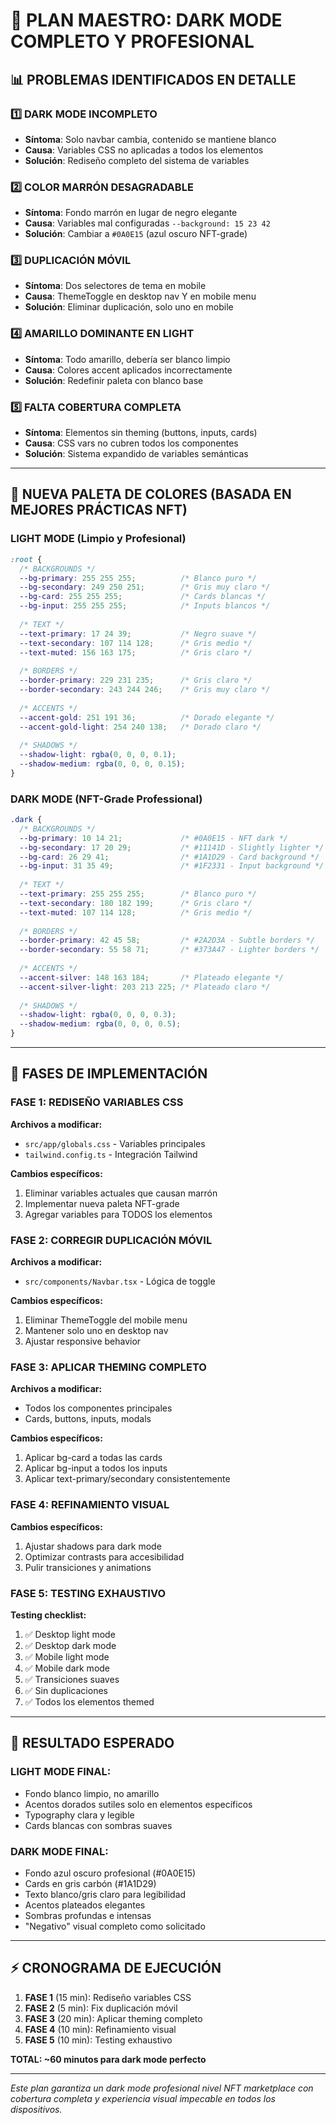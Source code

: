 # 🌙 PLAN MAESTRO: DARK MODE COMPLETO Y PROFESIONAL

## 📊 PROBLEMAS IDENTIFICADOS EN DETALLE

### 1️⃣ DARK MODE INCOMPLETO
- **Síntoma**: Solo navbar cambia, contenido se mantiene blanco
- **Causa**: Variables CSS no aplicadas a todos los elementos
- **Solución**: Rediseño completo del sistema de variables

### 2️⃣ COLOR MARRÓN DESAGRADABLE  
- **Síntoma**: Fondo marrón en lugar de negro elegante
- **Causa**: Variables mal configuradas `--background: 15 23 42`
- **Solución**: Cambiar a `#0A0E15` (azul oscuro NFT-grade)

### 3️⃣ DUPLICACIÓN MÓVIL
- **Síntoma**: Dos selectores de tema en mobile
- **Causa**: ThemeToggle en desktop nav Y en mobile menu
- **Solución**: Eliminar duplicación, solo uno en mobile

### 4️⃣ AMARILLO DOMINANTE EN LIGHT
- **Síntoma**: Todo amarillo, debería ser blanco limpio
- **Causa**: Colores accent aplicados incorrectamente
- **Solución**: Redefinir paleta con blanco base

### 5️⃣ FALTA COBERTURA COMPLETA
- **Síntoma**: Elementos sin theming (buttons, inputs, cards)
- **Causa**: CSS vars no cubren todos los componentes
- **Solución**: Sistema expandido de variables semánticas

---

## 🎨 NUEVA PALETA DE COLORES (BASADA EN MEJORES PRÁCTICAS NFT)

### LIGHT MODE (Limpio y Profesional)
```css
:root {
  /* BACKGROUNDS */
  --bg-primary: 255 255 255;          /* Blanco puro */
  --bg-secondary: 249 250 251;        /* Gris muy claro */
  --bg-card: 255 255 255;             /* Cards blancas */
  --bg-input: 255 255 255;            /* Inputs blancos */
  
  /* TEXT */
  --text-primary: 17 24 39;           /* Negro suave */
  --text-secondary: 107 114 128;      /* Gris medio */
  --text-muted: 156 163 175;          /* Gris claro */
  
  /* BORDERS */
  --border-primary: 229 231 235;      /* Gris claro */
  --border-secondary: 243 244 246;    /* Gris muy claro */
  
  /* ACCENTS */
  --accent-gold: 251 191 36;          /* Dorado elegante */
  --accent-gold-light: 254 240 138;   /* Dorado claro */
  
  /* SHADOWS */
  --shadow-light: rgba(0, 0, 0, 0.1);
  --shadow-medium: rgba(0, 0, 0, 0.15);
}
```

### DARK MODE (NFT-Grade Professional)
```css
.dark {
  /* BACKGROUNDS */
  --bg-primary: 10 14 21;             /* #0A0E15 - NFT dark */
  --bg-secondary: 17 20 29;           /* #11141D - Slightly lighter */
  --bg-card: 26 29 41;                /* #1A1D29 - Card background */
  --bg-input: 31 35 49;               /* #1F2331 - Input background */
  
  /* TEXT */
  --text-primary: 255 255 255;        /* Blanco puro */
  --text-secondary: 180 182 199;      /* Gris claro */
  --text-muted: 107 114 128;          /* Gris medio */
  
  /* BORDERS */
  --border-primary: 42 45 58;         /* #2A2D3A - Subtle borders */
  --border-secondary: 55 58 71;       /* #373A47 - Lighter borders */
  
  /* ACCENTS */
  --accent-silver: 148 163 184;       /* Plateado elegante */
  --accent-silver-light: 203 213 225; /* Plateado claro */
  
  /* SHADOWS */
  --shadow-light: rgba(0, 0, 0, 0.3);
  --shadow-medium: rgba(0, 0, 0, 0.5);
}
```

---

## 🔧 FASES DE IMPLEMENTACIÓN

### FASE 1: REDISEÑO VARIABLES CSS
**Archivos a modificar:**
- `src/app/globals.css` - Variables principales
- `tailwind.config.ts` - Integración Tailwind

**Cambios específicos:**
1. Eliminar variables actuales que causan marrón
2. Implementar nueva paleta NFT-grade
3. Agregar variables para TODOS los elementos

### FASE 2: CORREGIR DUPLICACIÓN MÓVIL  
**Archivos a modificar:**
- `src/components/Navbar.tsx` - Lógica de toggle

**Cambios específicos:**
1. Eliminar ThemeToggle del mobile menu
2. Mantener solo uno en desktop nav
3. Ajustar responsive behavior

### FASE 3: APLICAR THEMING COMPLETO
**Archivos a modificar:**
- Todos los componentes principales
- Cards, buttons, inputs, modals

**Cambios específicos:**
1. Aplicar bg-card a todas las cards
2. Aplicar bg-input a todos los inputs
3. Aplicar text-primary/secondary consistentemente

### FASE 4: REFINAMIENTO VISUAL
**Cambios específicos:**
1. Ajustar shadows para dark mode
2. Optimizar contrasts para accesibilidad
3. Pulir transiciones y animations

### FASE 5: TESTING EXHAUSTIVO
**Testing checklist:**
1. ✅ Desktop light mode
2. ✅ Desktop dark mode  
3. ✅ Mobile light mode
4. ✅ Mobile dark mode
5. ✅ Transiciones suaves
6. ✅ Sin duplicaciones
7. ✅ Todos los elementos themed

---

## 🎯 RESULTADO ESPERADO

### LIGHT MODE FINAL:
- Fondo blanco limpio, no amarillo
- Acentos dorados sutiles solo en elementos específicos
- Typography clara y legible
- Cards blancas con sombras suaves

### DARK MODE FINAL:
- Fondo azul oscuro profesional (#0A0E15)
- Cards en gris carbón (#1A1D29)
- Texto blanco/gris claro para legibilidad
- Acentos plateados elegantes
- Sombras profundas e intensas
- "Negativo" visual completo como solicitado

---

## ⚡ CRONOGRAMA DE EJECUCIÓN

1. **FASE 1** (15 min): Rediseño variables CSS
2. **FASE 2** (5 min): Fix duplicación móvil  
3. **FASE 3** (20 min): Aplicar theming completo
4. **FASE 4** (10 min): Refinamiento visual
5. **FASE 5** (10 min): Testing exhaustivo

**TOTAL: ~60 minutos para dark mode perfecto**

---

*Este plan garantiza un dark mode profesional nivel NFT marketplace con cobertura completa y experiencia visual impecable en todos los dispositivos.*